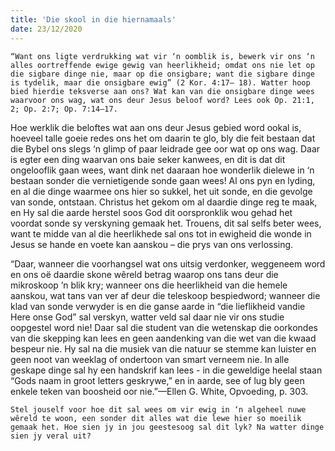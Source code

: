 ```yaml
---
title: 'Die skool in die hiernamaals'
date: 23/12/2020
---
```


`“Want ons ligte verdrukking wat vir ‘n oomblik is, bewerk vir ons ‘n alles oortreffende ewige gewig van heerlikheid; omdat ons nie let op die sigbare dinge nie, maar op die onsigbare; want die sigbare dinge is tydelik, maar die onsigbare ewig” (2 Kor. 4:17– 18). Watter hoop bied hierdie teksverse aan ons? Wat kan van die onsigbare dinge wees waarvoor ons wag, wat ons deur Jesus beloof word? Lees ook Op. 21:1, 2; Op. 2:7; Op. 7:14–17.`

Hoe werklik die beloftes wat aan ons deur Jesus gebied word ookal is, hoeveel talle goeie redes ons het om daarin te glo, bly die feit bestaan dat die Bybel ons slegs ‘n glimp of paar leidrade gee oor wat op ons wag. Daar is egter een ding waarvan ons baie seker kanwees, en dit is dat dit ongelooflik gaan wees, want dink net daaraan hoe wonderlik dielewe in ‘n bestaan sonder die vernietigende sonde gaan wees!  Al ons pyn en lyding, en al die dinge waarmee ons hier so sukkel, het uit sonde, en die gevolge van sonde, ontstaan. Christus het gekom om al daardie dinge reg te maak, en Hy sal die aarde herstel soos God dit oorspronklik wou gehad het voordat sonde sy verskyning gemaak het. Trouens, dit sal selfs beter wees, want te midde van al die heerlikhede sal ons tot in ewigheid die wonde in Jesus se hande en voete kan aanskou – die prys van ons verlossing.

“Daar, wanneer die voorhangsel wat ons uitsig verdonker, weggeneem word en ons oë daardie skone wêreld betrag waarop ons tans deur die mikroskoop ’n blik kry; wanneer ons die heerlikheid van die hemele aanskou, wat tans van ver af deur die teleskoop bespiedword; wanneer die klad van sonde verwyder is en die ganse aarde in “die lieflikheid vandie Here onse God” sal verskyn, watter veld sal daar nie vir ons studie oopgestel word nie! Daar sal die student van die wetenskap die oorkondes van die skepping kan lees en geen aandenking van die wet van die kwaad bespeur nie. Hy sal na die musiek van die natuur se stemme kan luister en geen noot van weeklag of ondertoon van smart verneem nie. In alle geskape dinge sal hy een handskrif kan lees - in die geweldige heelal staan “Gods naam in groot letters geskrywe,” en in aarde, see of lug bly geen enkele teken van boosheid oor nie.”—Ellen G. White, Opvoeding, p. 303.

`Stel jouself voor hoe dit sal wees om vir ewig in ‘n algeheel nuwe wêreld te woon, een sonder dit alles wat die lewe hier so moeilik gemaak het. Hoe sien jy in jou geestesoog sal dit lyk? Na watter dinge sien jy veral uit?`